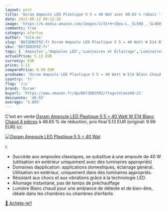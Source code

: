 ```yaml
---
layout: post
title: 'Osram Ampoule LED Plastique 5 5 = 40 Wat avec 48.65 % rabais '
date: 2021-08-12 00:12:26
image: 'https://m.media-amazon.com/images/I/41+H+3Qeu-L._SL500_._SL400_.jpg'
comments: true
category: ofertas
author: 'tole.es'
slug: 'B073DBSFRZ-fr Osram Ampoule LED Plastique 5 5 = 40 Watt W E14 Blanc...'
sku: 'B073DBSFRZ-fr'
tags: [ 'Ampoules','Ampoules LED','Luminaires et Éclairage','Luminaires et éclairage','osram', ]
actualPrice: 5.13 EUR
currency: EUR
price: 5.13
comparePrice: 9.99 EUR
prodname: 'Osram Ampoule LED Plastique 5 5 = 40 Watt W E14 Blanc Chaud  4 pièces'
country: 'fr'
flag: '🇫🇷'
brand: 'Osram'
buyurl: 'https://www.amazon.fr/dp/B073DBSFRZ/?tag=tolees0d-21'
descuento: '48.65'
average: '5.885'
---
```


C'est en vente [Osram Ampoule LED Plastique 5 5 = 40 Watt W E14 Blanc Chaud  4 pièces](https://www.amazon.fr/dp/B073DBSFRZ/?tag=tolees0d-21)  à  48.65 % de réduction, prix final  5.13 EUR (original: 9.99 EUR) ici:

[![Osram Ampoule LED Plastique 5 5 = 40 Wat](https://m.media-amazon.com/images/I/41+H+3Qeu-L._SL500_._SL400_.jpg)](https://www.amazon.fr/dp/B073DBSFRZ/?tag=tolees0d-21)

ℹ️:

- Succède aux ampoules classiques, se substitue à une ampoule de 40 W (utilisation en extérieur uniquement avec des luminaires appropriés)
- Domaines dapplication: applications domestiques, éclairage général. Utilisation en extérieur, uniquement dans des luminaires appropriés.
- Résistant aux chocs et aux vibrations grâce à la technologie LED.
- Allumage instantané, pas de temps de préchauffage
- Lumière Blanc chaud pour une ambiance de détente et de bien-être, idéale dans les chambres ou chambres d’enfants

[🛒 Achète-le!!](https://www.amazon.fr/dp/B073DBSFRZ/?tag=tolees0d-21)
